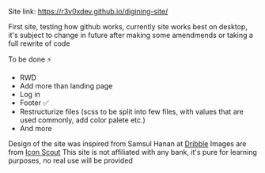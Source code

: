 Site link: https://r3v0xdev.github.io/digining-site/

First site, testing how github works, currently site works best on desktop, it's subject to change in future after making some amendmends or taking a full rewrite of code

To be done ⚡
- RWD
- Add more than landing page
- Log in
- Footer ✅
- Restructurize files (scss to be split into few files, with values that are used commonly, add color palete etc.)
- And more

Design of the site was inspired from Samsul Hanan at [Dribble](https://dribbble.com/)
Images are from [Icon Scout](https://iconscout.com/)
This site is not affiliated with any bank, it's pure for learning purposes, no real use will be provided
